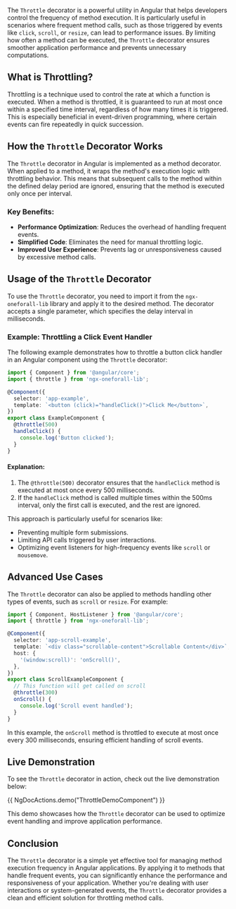 The `Throttle` decorator is a powerful utility in Angular that helps developers control the frequency of method execution. It is particularly useful in scenarios where frequent method calls, such as those triggered by events like `click`, `scroll`, or `resize`, can lead to performance issues. By limiting how often a method can be executed, the `Throttle` decorator ensures smoother application performance and prevents unnecessary computations.

## What is Throttling?

Throttling is a technique used to control the rate at which a function is executed. When a method is throttled, it is guaranteed to run at most once within a specified time interval, regardless of how many times it is triggered. This is especially beneficial in event-driven programming, where certain events can fire repeatedly in quick succession.

## How the `Throttle` Decorator Works

The `Throttle` decorator in Angular is implemented as a method decorator. When applied to a method, it wraps the method's execution logic with throttling behavior. This means that subsequent calls to the method within the defined delay period are ignored, ensuring that the method is executed only once per interval.

### Key Benefits:

- **Performance Optimization**: Reduces the overhead of handling frequent events.
- **Simplified Code**: Eliminates the need for manual throttling logic.
- **Improved User Experience**: Prevents lag or unresponsiveness caused by excessive method calls.

## Usage of the `Throttle` Decorator

To use the `Throttle` decorator, you need to import it from the `ngx-oneforall-lib` library and apply it to the desired method. The decorator accepts a single parameter, which specifies the delay interval in milliseconds.

### Example: Throttling a Click Event Handler

The following example demonstrates how to throttle a button click handler in an Angular component using the `Throttle` decorator:

```typescript
import { Component } from '@angular/core';
import { throttle } from 'ngx-oneforall-lib';

@Component({
  selector: 'app-example',
  template: `<button (click)="handleClick()">Click Me</button>`,
})
export class ExampleComponent {
  @throttle(500)
  handleClick() {
    console.log('Button clicked');
  }
}
```

#### Explanation:

1. The `@throttle(500)` decorator ensures that the `handleClick` method is executed at most once every 500 milliseconds.
2. If the `handleClick` method is called multiple times within the 500ms interval, only the first call is executed, and the rest are ignored.

This approach is particularly useful for scenarios like:

- Preventing multiple form submissions.
- Limiting API calls triggered by user interactions.
- Optimizing event listeners for high-frequency events like `scroll` or `mousemove`.

## Advanced Use Cases

The `Throttle` decorator can also be applied to methods handling other types of events, such as `scroll` or `resize`. For example:

```typescript
import { Component, HostListener } from '@angular/core';
import { throttle } from 'ngx-oneforall-lib';

@Component({
  selector: 'app-scroll-example',
  template: `<div class="scrollable-content">Scrollable Content</div>`,
  host: {
    '(window:scroll)': 'onScroll()',
  },
})
export class ScrollExampleComponent {
  // This function will get called on scroll
  @throttle(300)
  onScroll() {
    console.log('Scroll event handled');
  }
}
```

In this example, the `onScroll` method is throttled to execute at most once every 300 milliseconds, ensuring efficient handling of scroll events.

## Live Demonstration

To see the `Throttle` decorator in action, check out the live demonstration below:

{{ NgDocActions.demo("ThrottleDemoComponent") }}

This demo showcases how the `Throttle` decorator can be used to optimize event handling and improve application performance.

## Conclusion

The `Throttle` decorator is a simple yet effective tool for managing method execution frequency in Angular applications. By applying it to methods that handle frequent events, you can significantly enhance the performance and responsiveness of your application. Whether you're dealing with user interactions or system-generated events, the `Throttle` decorator provides a clean and efficient solution for throttling method calls.
